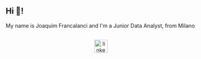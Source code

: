 <h2 align="left">Hi 👋!</h2>
My name is Joaquim Francalanci and I'm a Junior Data Analyst, from Milano

##
<div align="center">
  <a href="https://www.linkedin.com/in/joaquim-francalanci/" target="_blank"><img src="https://img.shields.io/static/v1?message=LinkedIn&logo=linkedin&label=&color=0077B5&logoColor=white&labelColor=&style=for-the-badge" height="35" alt="linkedin logo"  /></a></div>
